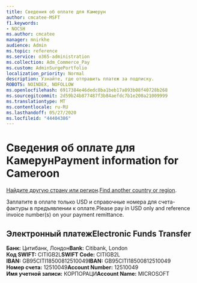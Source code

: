 ```yaml
---
title: Сведения об оплате для Камерун
author: cmcatee-MSFT
f1.keywords:
- NOCSH
ms.author: cmcatee
manager: mnirkhe
audience: Admin
ms.topic: reference
ms.service: o365-administration
ms.collection: Adm_Commerce_Pay
ms.custom: AdminSurgePortfolio
localization_priority: Normal
description: Узнайте, где отправить платеж за подписку.
ROBOTS: NOINDEX, NOFOLLOW
ms.openlocfilehash: 6917384e46dedc8ba1beb17a093b08f40728b268
ms.sourcegitcommit: 2d59b24b877487f3b84aefdc7b1e200a21009999
ms.translationtype: MT
ms.contentlocale: ru-RU
ms.lasthandoff: 05/27/2020
ms.locfileid: "44404386"
---
```

# <a name="payment-information-for-cameroon"></a><span data-ttu-id="102b9-103">Сведения об оплате для Камерун</span><span class="sxs-lookup"><span data-stu-id="102b9-103">Payment information for Cameroon</span></span>

<span data-ttu-id="102b9-104">[Найдите другую страну или регион](../billing-and-payments/pay-for-your-subscription.md).</span><span class="sxs-lookup"><span data-stu-id="102b9-104">[Find another country or region](../billing-and-payments/pay-for-your-subscription.md).</span></span>

<span data-ttu-id="102b9-105">Заплатите в оплате только USD и справочные номера для счета-фактуры в предъявлении к оплате.</span><span class="sxs-lookup"><span data-stu-id="102b9-105">Please pay in USD only and reference invoice number(s) on your payment remittance.</span></span>

## <a name="electronic-funds-transfer"></a><span data-ttu-id="102b9-106">Электронный платеж</span><span class="sxs-lookup"><span data-stu-id="102b9-106">Electronic Funds Transfer</span></span>

<span data-ttu-id="102b9-107">**Банк:** Цитибанк, Лондон</span><span class="sxs-lookup"><span data-stu-id="102b9-107">**Bank:** Citibank, London</span></span>  
<span data-ttu-id="102b9-108">**Код SWIFT:** CITIGB2L</span><span class="sxs-lookup"><span data-stu-id="102b9-108">**SWIFT Code:** CITIGB2L</span></span>  
<span data-ttu-id="102b9-109">**IBAN:** GB95CITI18500812510049</span><span class="sxs-lookup"><span data-stu-id="102b9-109">**IBAN:** GB95CITI18500812510049</span></span>  
<span data-ttu-id="102b9-110">**Номер счета:** 12510049</span><span class="sxs-lookup"><span data-stu-id="102b9-110">**Account Number:** 12510049</span></span>  
<span data-ttu-id="102b9-111">**Имя учетной записи:** КОРПОРАЦИ</span><span class="sxs-lookup"><span data-stu-id="102b9-111">**Account Name:** MICROSOFT</span></span>  